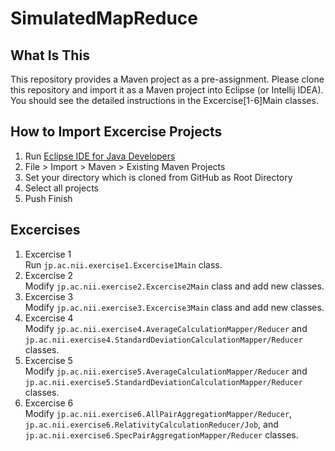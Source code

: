 # SimulatedMapReduce

## What Is This

This repository provides a Maven project as a pre-assignment.
Please clone this repository and import it as a Maven project into Eclipse (or Intellij IDEA).
You should see the detailed instructions in the Excercise[1-6]Main classes.

## How to Import Excercise Projects

1. Run [Eclipse IDE for Java Developers](http://www.eclipse.org/downloads/packages/eclipse-ide-java-developers/marsr)
2. File > Import > Maven > Existing Maven Projects
3. Set your directory which is cloned from GitHub as Root Directory
4. Select all projects
5. Push Finish

## Excercises

1. Excercise 1  
Run `jp.ac.nii.exercise1.Excercise1Main` class.
2. Excercise 2  
Modify `jp.ac.nii.exercise2.Excercise2Main` class and add new classes.
3. Excercise 3  
Modify `jp.ac.nii.exercise3.Excercise3Main` class and add new classes.
4. Excercise 4  
Modify `jp.ac.nii.exercise4.AverageCalculationMapper/Reducer` and `jp.ac.nii.exercise4.StandardDeviationCalculationMapper/Reducer` classes.
5. Excercise 5  
Modify `jp.ac.nii.exercise5.AverageCalculationMapper/Reducer` and `jp.ac.nii.exercise5.StandardDeviationCalculationMapper/Reducer` classes.
6. Excercise 6  
Modify `jp.ac.nii.exercise6.AllPairAggregationMapper/Reducer`, `jp.ac.nii.exercise6.RelativityCalculationReducer/Job`, and `jp.ac.nii.exercise6.SpecPairAggregationMapper/Reducer` classes.
